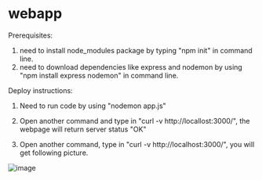 # webapp

Prerequisites:

1. need to install node_modules package by typing "npm init" in command line.
2. need to download dependencies like express and nodemon by using "npm install express nodemon" in command line.

Deploy instructions:

1. Need to run code by using "nodemon app.js"

2. Open another command and type in "curl -v http://locallost:3000/", the webpage will return server status "OK"

3. Open another command, type in "curl -v http://localhost:3000/", you will get following picture.

![image](https://user-images.githubusercontent.com/77525269/192927808-46b08e58-2657-49bc-8966-e1b47de3ae30.png)
